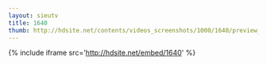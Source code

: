 ```yaml
---
layout: sieutv
title: 1640
thumb: http://hdsite.net/contents/videos_screenshots/1000/1640/preview_360p.mp4.jpg
---
```

{% include iframe src='http://hdsite.net/embed/1640' %}
 
